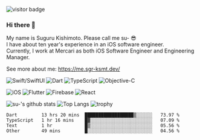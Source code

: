![visitor badge](https://visitor-badge.glitch.me/badge?page_id=sgr-ksmt.visitor-badge)

### Hi there 👋

My name is Suguru Kishimoto. Please call me su- 😎  
I have about ten year's experience in an iOS software engineer.  
Currently, I work at Mercari as both iOS Software Engineer and Engineering Manager.  

See more about me: https://me.sgr-ksmt.dev/


![Swift/SwiftUI](https://img.shields.io/badge/Swift/SwiftUI-ffac45.svg?style=for-the-badge&logo=swift&logoColor=black) 
![Dart](https://img.shields.io/badge/Dart-00b4ab.svg?style=for-the-badge&logo=dart&logoColor=white) 
![TypeScript](https://img.shields.io/badge/TypeScript-blue.svg?style=for-the-badge&logo=typescript&logoColor=white) 
![Objective-C](https://img.shields.io/badge/Objective--c-blue.svg?style=for-the-badge&logo=objc)

![iOS](https://img.shields.io/badge/iOS-blue.svg?style=for-the-badge)
![Flutter](https://img.shields.io/badge/Flutter-0175c2.svg?style=for-the-badge&logo=flutter)
![Firebase](https://img.shields.io/badge/Firebase-FFCA28.svg?style=for-the-badge&logo=firebase&logoColor=red)
![React](https://img.shields.io/badge/React-00d8ff.svg?style=for-the-badge&logo=react&logoColor=white)

![su-'s github stats](https://github-readme-stats.vercel.app/api?username=sgr-ksmt&count_private=true&show_icons=true&theme=github_dark) ![Top Langs](https://github-readme-stats.vercel.app/api/top-langs/?username=sgr-ksmt&layout=compact&langs_count=8&theme=github_dark)
![trophy](https://github-profile-trophy.vercel.app/?username=sgr-ksmt&theme=darkhub)

<!--START_SECTION:waka-->

```text
Dart         13 hrs 20 mins  ██████████████████▒░░░░░░   73.97 %
TypeScript   1 hr 16 mins    █▓░░░░░░░░░░░░░░░░░░░░░░░   07.09 %
Text         1 hr            █▒░░░░░░░░░░░░░░░░░░░░░░░   05.56 %
Other        49 mins         █░░░░░░░░░░░░░░░░░░░░░░░░   04.56 %
```

<!--END_SECTION:waka-->

